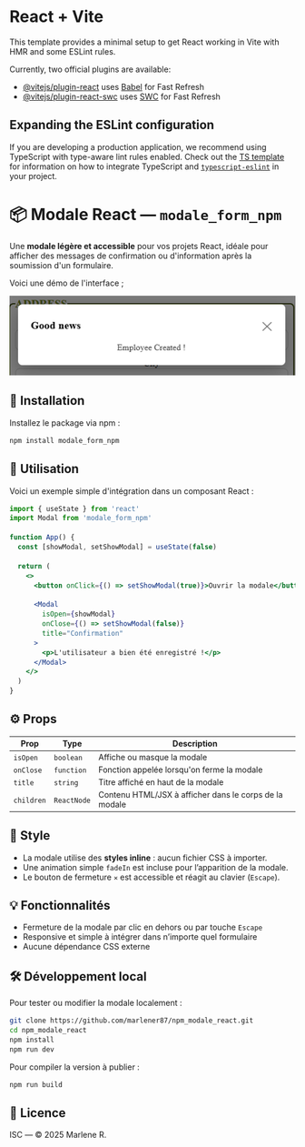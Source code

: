 # React + Vite

This template provides a minimal setup to get React working in Vite with HMR and some ESLint rules.

Currently, two official plugins are available:

- [@vitejs/plugin-react](https://github.com/vitejs/vite-plugin-react/blob/main/packages/plugin-react) uses [Babel](https://babeljs.io/) for Fast Refresh
- [@vitejs/plugin-react-swc](https://github.com/vitejs/vite-plugin-react/blob/main/packages/plugin-react-swc) uses [SWC](https://swc.rs/) for Fast Refresh

## Expanding the ESLint configuration

If you are developing a production application, we recommend using TypeScript with type-aware lint rules enabled. Check out the [TS template](https://github.com/vitejs/vite/tree/main/packages/create-vite/template-react-ts) for information on how to integrate TypeScript and [`typescript-eslint`](https://typescript-eslint.io) in your project.



# 📦 Modale React — `modale_form_npm`

Une **modale légère et accessible** pour vos projets React, idéale pour afficher des messages de confirmation ou d'information après la soumission d'un formulaire.

Voici une démo de l'interface ;

![Démo de l'interface](./assets/modale.png)

## 🚀 Installation

Installez le package via npm :

```bash
npm install modale_form_npm
```

## 🧱 Utilisation

Voici un exemple simple d'intégration dans un composant React :

```jsx
import { useState } from 'react'
import Modal from 'modale_form_npm'

function App() {
  const [showModal, setShowModal] = useState(false)

  return (
    <>
      <button onClick={() => setShowModal(true)}>Ouvrir la modale</button>

      <Modal
        isOpen={showModal}
        onClose={() => setShowModal(false)}
        title="Confirmation"
      >
        <p>L'utilisateur a bien été enregistré !</p>
      </Modal>
    </>
  )
}
```

## ⚙️ Props

| Prop       | Type        | Description                                          |
|------------|-------------|------------------------------------------------------|
| `isOpen`   | `boolean`   | Affiche ou masque la modale                          |
| `onClose`  | `function`  | Fonction appelée lorsqu'on ferme la modale          |
| `title`    | `string`    | Titre affiché en haut de la modale                  |
| `children` | `ReactNode` | Contenu HTML/JSX à afficher dans le corps de la modale |

## 🎨 Style

- La modale utilise des **styles inline** : aucun fichier CSS à importer.
- Une animation simple `fadeIn` est incluse pour l’apparition de la modale.
- Le bouton de fermeture `✕` est accessible et réagit au clavier (`Escape`).

## 💡 Fonctionnalités

- Fermeture de la modale par clic en dehors ou par touche `Escape`
- Responsive et simple à intégrer dans n’importe quel formulaire
- Aucune dépendance CSS externe

## 🛠 Développement local

Pour tester ou modifier la modale localement :

```bash
git clone https://github.com/marlener87/npm_modale_react.git
cd npm_modale_react
npm install
npm run dev
```

Pour compiler la version à publier :

```bash
npm run build
```

## 📄 Licence

ISC — © 2025 Marlene R.
